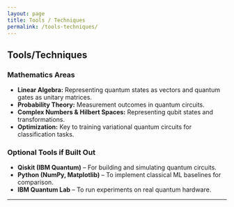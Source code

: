 ```yaml
---
layout: page
title: Tools / Techniques
permalink: /tools-techniques/
---
```






## Tools/Techniques

### Mathematics Areas
- **Linear Algebra:** Representing quantum states as vectors and quantum gates as unitary matrices.
- **Probability Theory:** Measurement outcomes in quantum circuits.
- **Complex Numbers & Hilbert Spaces:** Representing qubit states and transformations.
- **Optimization:** Key to training variational quantum circuits for classification tasks.

### Optional Tools if Built Out
- **Qiskit (IBM Quantum)** – For building and simulating quantum circuits.
- **Python (NumPy, Matplotlib)** – To implement classical ML baselines for comparison.
- **IBM Quantum Lab** – To run experiments on real quantum hardware.

---
